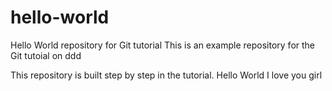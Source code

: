 # hello-world
Hello World repository for Git tutorial
This is an example repository for the Git tutoial on ddd

This repository is built step by step in the tutorial.
Hello World
I love you girl
